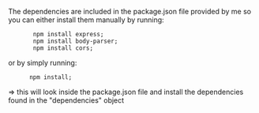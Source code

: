 The dependencies are included in the package.json file provided by me so you can either install them manually
by running:

           npm install express; 
           npm install body-parser;
           npm install cors;
           
or by simply running:
          
          npm install; 

=> this will look inside the package.json file and install the
dependencies found in the "dependencies" object
